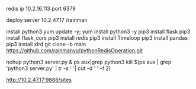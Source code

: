 redis ip
10.2.16.113
port 6379

deploy server
10.2.47.17
/rainman

install python3
yum update -y;
yum install python3 -y
pip3 install flask
pip3 install flask_cors
pip3 install redis
pip3 install Timeloop
pip3 install pandas
pip3 install xlrd
git clone -b main https://github.com/rainmanyu/pythonRedisOperation.git

nohup python3 server.py &
ps aux|grep python3
kill $(ps aux | grep 'python3 server.py' | tr -s ' '| cut -d ' ' -f 2)

http://10.2.47.17:9888/sites